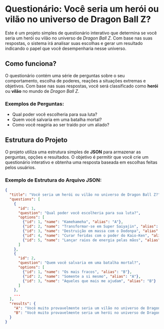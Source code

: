 # Questionário: Você seria um herói ou vilão no universo de Dragon Ball Z?

Este é um projeto simples de questionário interativo que determina se você seria um herói ou vilão no universo de *Dragon Ball Z*. Com base nas suas respostas, o sistema irá analisar suas escolhas e gerar um resultado indicando o papel que você desempenharia nesse universo.

## Como funciona?

O questionário contém uma série de perguntas sobre o seu comportamento, escolha de poderes, reações a situações extremas e objetivos. Com base nas suas respostas, você será classificado como **herói** ou **vilão** no mundo de *Dragon Ball Z*. 

### Exemplos de Perguntas:
- Qual poder você escolheria para sua luta?
- Quem você salvaria em uma batalha mortal?
- Como você reagiria ao ser traído por um aliado?

## Estrutura do Projeto

O projeto utiliza uma estrutura simples de **JSON** para armazenar as perguntas, opções e resultados. O objetivo é permitir que você crie um questionário interativo e obtenha uma resposta baseada em escolhas feitas pelos usuários.

### Exemplo de Estrutura do Arquivo JSON:

```json
{
  "title": "Você seria um herói ou vilão no universo de Dragon Ball Z?",
  "questions": [
    {
      "id": 1,
      "question": "Qual poder você escolheria para sua luta?",
      "options": [
        {"id": 1, "name": "Kamehameha", "alias": "A"},
        {"id": 2, "name": "Transformar-se em Super Saiyajin", "alias": "B"},
        {"id": 3, "name": "Destruição em massa com o Dodonpa", "alias": "A"},
        {"id": 4, "name": "Curar feridas com o poder do Kaio-Ken", "alias": "B"},
        {"id": 5, "name": "Lançar raios de energia pelas mãos", "alias": "A"}
      ]
    },
    {
      "id": 2,
      "question": "Quem você salvaria em uma batalha mortal?",
      "options": [
        {"id": 1, "name": "Os mais fracos", "alias": "B"},
        {"id": 2, "name": "Somente a si mesmo", "alias": "A"},
        {"id": 3, "name": "Aqueles que mais me ajudam", "alias": "B"}
      ]
    },
    ...
  ],
  "results": {
    "A": "Você muito provavelmente seria um vilão no universo de Dragon Ball Z!",
    "B": "Você muito provavelmente seria um herói no universo de Dragon Ball Z!"
  }
}
